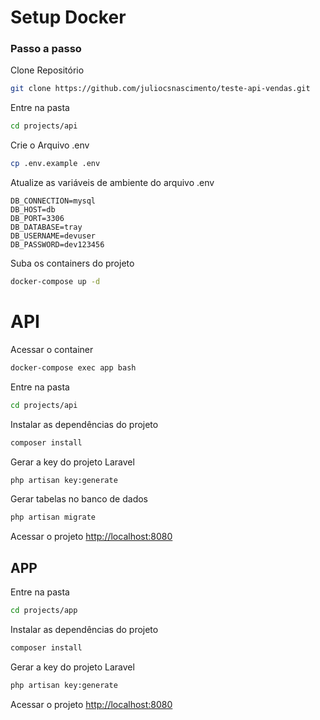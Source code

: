 
# Setup Docker

### Passo a passo
Clone Repositório
```sh
git clone https://github.com/juliocsnascimento/teste-api-vendas.git
```

Entre na pasta
```sh
cd projects/api
```

Crie o Arquivo .env
```sh
cp .env.example .env
```

Atualize as variáveis de ambiente do arquivo .env
```dosini
DB_CONNECTION=mysql
DB_HOST=db
DB_PORT=3306
DB_DATABASE=tray
DB_USERNAME=devuser
DB_PASSWORD=dev123456

```

Suba os containers do projeto
```sh
docker-compose up -d
```

# API

Acessar o container
```sh
docker-compose exec app bash
```

Entre na pasta
```sh
cd projects/api
```

Instalar as dependências do projeto
```sh
composer install
```

Gerar a key do projeto Laravel
```sh
php artisan key:generate
```

Gerar tabelas no banco de dados
```sh
php artisan migrate
```

Acessar o projeto
[http://localhost:8080](http://localhost:8080)

## APP
Entre na pasta
```sh
cd projects/app
```

Instalar as dependências do projeto
```sh
composer install
```

Gerar a key do projeto Laravel
```sh
php artisan key:generate
```

Acessar o projeto
[http://localhost:8080](http://localhost:8080)



